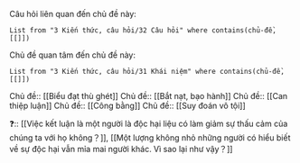 Câu hỏi liên quan đến chủ đề này:
```dataview
List from "3 Kiến thức, câu hỏi/32 Câu hỏi" where contains(chủ-đề,[[]]) 
```

Chủ đề quan tâm đến chủ đề này:
```dataview
List from "3 Kiến thức, câu hỏi/31 Khái niệm" where contains(chủ-đề,[[]]) 
```
Chủ đề:: [[Biểu đạt thù ghét]]
Chủ đề:: [[Bắt nạt, bạo hành]]
Chủ đề:: [[Can thiệp luận]]
Chủ đề:: [[Công bằng]]
Chủ đề:: [[Suy đoán vô tội]]

❓:: [[Việc kết luận là một người là độc hại liệu có làm giảm sự thấu cảm của chúng ta với họ không？]], [[Một lượng không nhỏ những người có hiểu biết về sự độc hại vẫn mỉa mai người khác. Vì sao lại như vậy？]]